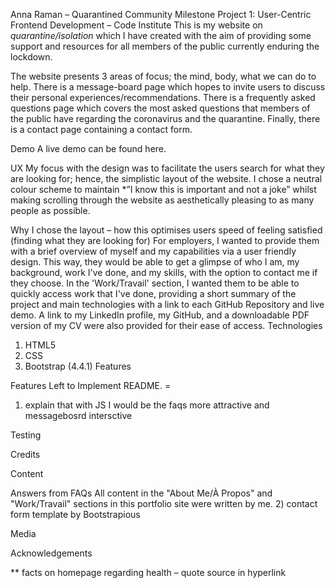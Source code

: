 Anna Raman – Quarantined Community
Milestone Project 1: User-Centric Frontend Development – Code Institute
This is my website on *quarantine/isolation* which I have created with the aim of providing some support and resources for all members of the public currently enduring the lockdown. 

The website presents 3 areas of focus; the mind, body, what we can do to help. There is a message-board page which hopes to invite users to discuss their personal experiences/recommendations. There is a frequently asked questions page which covers the most asked questions that members of the public have regarding the coronavirus and the quarantine. Finally, there is a contact page containing a contact form.

Demo
A live demo can be found here.
 
UX
My focus with the design was to facilitate the users search for what they are looking for; hence, the simplistic layout of the website. I chose a neutral colour scheme to maintain *”I know this is important and not a joke” whilst making scrolling through the website as aesthetically pleasing to as many people as possible.

Why I chose the layout – how this optimises users speed of feeling satisfied (finding what they are looking for)
For employers, I wanted to provide them with a brief overview of myself and my capabilities via a user friendly design. This way, they would be able to get a glimpse of who I am, my background, work I've done, and my skills, with the option to contact me if they choose. In the 'Work/Travail' section, I wanted them to be able to quickly access work that I've done, providing a short summary of the project and main technologies with a link to each GitHub Repository and live demo. A link to my LinkedIn profile, my GitHub, and a downloadable PDF version of my CV were also provided for their ease of access.
Technologies
1.	HTML5
2.	CSS
3.	Bootstrap (4.4.1)
Features

Features Left to Implement
README. =
1) explain that with JS I would be the faqs more attractive and messagebosrd intersctive


Testing

Credits

Content

Answers from FAQs
All content in the "About Me/À Propos" and "Work/Travail" sections in this portfolio site were written by me.
2) contact form template by Bootstrapious

Media

Acknowledgements

** facts on  homepage regarding health – quote source in hyperlink
